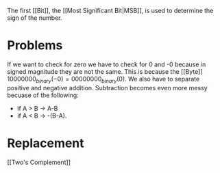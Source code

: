 The first [[Bit]], the [[Most Significant Bit|MSB]], is used to determine the sign of the number.

# Problems
If we want to check for zero we have to check for 0 and -0 because in signed magnitude they are not the same. This is because the [[Byte]] $10000000_{binary} (-0) = 00000000_{binary} (0)$. We also have to separate positive and negative addition. Subtraction becomes even more messy becuase of the following:
- if A > B -> A-B
- if A < B -> -(B-A).

# Replacement
[[Two's Complement]]